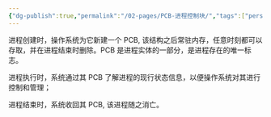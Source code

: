 ```yaml
---
{"dg-publish":true,"permalink":"/02-pages/PCB-进程控制块/","tags":["personal/blog","os"]}
---
```


进程创建时，操作系统为它新建一个 PCB, 该结构之后常驻内存，任意时刻都可以存取，并在进程结束时删除。PCB 是进程实体的一部分，是进程存在的唯一标志。

进程执行时，系统通过其 PCB 了解进程的现行状态信息，以便操作系统对其进行控制和管理；

进程结束时，系统收回其 PCB, 该进程随之消亡。